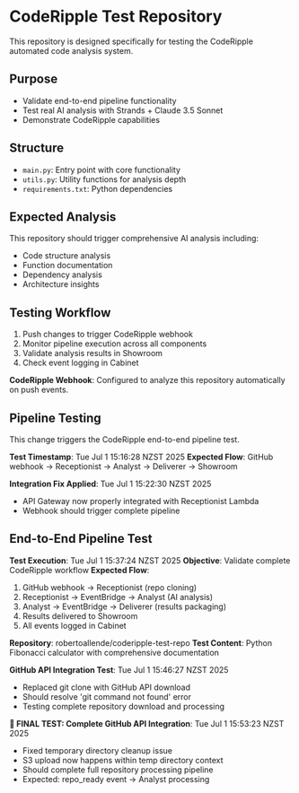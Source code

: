 # CodeRipple Test Repository

This repository is designed specifically for testing the CodeRipple automated code analysis system.

## Purpose
- Validate end-to-end pipeline functionality
- Test real AI analysis with Strands + Claude 3.5 Sonnet
- Demonstrate CodeRipple capabilities

## Structure
- `main.py`: Entry point with core functionality
- `utils.py`: Utility functions for analysis depth
- `requirements.txt`: Python dependencies

## Expected Analysis
This repository should trigger comprehensive AI analysis including:
- Code structure analysis
- Function documentation
- Dependency analysis
- Architecture insights

## Testing Workflow
1. Push changes to trigger CodeRipple webhook
2. Monitor pipeline execution across all components
3. Validate analysis results in Showroom
4. Check event logging in Cabinet

**CodeRipple Webhook**: Configured to analyze this repository automatically on push events.


## Pipeline Testing

This change triggers the CodeRipple end-to-end pipeline test.

**Test Timestamp**: Tue Jul  1 15:16:28 NZST 2025
**Expected Flow**: GitHub webhook → Receptionist → Analyst → Deliverer → Showroom


**Integration Fix Applied**: Tue Jul  1 15:22:30 NZST 2025
- API Gateway now properly integrated with Receptionist Lambda
- Webhook should trigger complete pipeline


## End-to-End Pipeline Test

**Test Execution**: Tue Jul  1 15:37:24 NZST 2025
**Objective**: Validate complete CodeRipple workflow
**Expected Flow**: 
1. GitHub webhook → Receptionist (repo cloning)
2. Receptionist → EventBridge → Analyst (AI analysis)  
3. Analyst → EventBridge → Deliverer (results packaging)
4. Results delivered to Showroom
5. All events logged in Cabinet

**Repository**: robertoallende/coderipple-test-repo
**Test Content**: Python Fibonacci calculator with comprehensive documentation


**GitHub API Integration Test**: Tue Jul  1 15:46:27 NZST 2025
- Replaced git clone with GitHub API download
- Should resolve 'git command not found' error
- Testing complete repository download and processing


**🎯 FINAL TEST: Complete GitHub API Integration**: Tue Jul  1 15:53:23 NZST 2025
- Fixed temporary directory cleanup issue
- S3 upload now happens within temp directory context
- Should complete full repository processing pipeline
- Expected: repo_ready event → Analyst processing
